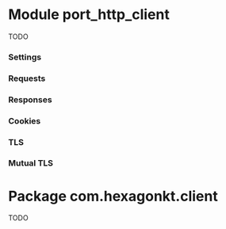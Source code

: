 
# Module port_http_client

TODO

### Settings

### Requests

### Responses

### Cookies

### TLS

### Mutual TLS

# Package com.hexagonkt.client

TODO

